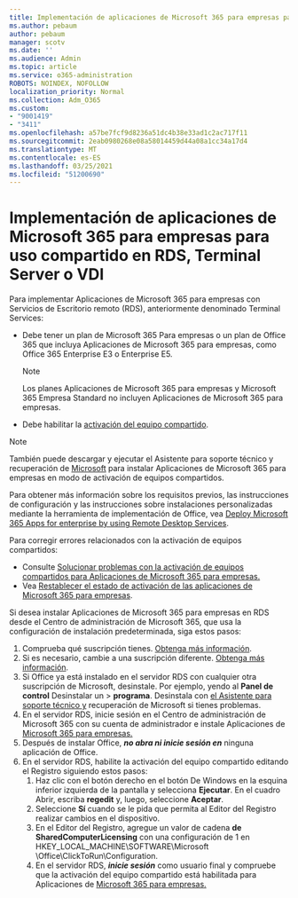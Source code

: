 ```yaml
---
title: Implementación de aplicaciones de Microsoft 365 para empresas para uso compartido en RDS, Terminal Server o VDI
ms.author: pebaum
author: pebaum
manager: scotv
ms.date: ''
ms.audience: Admin
ms.topic: article
ms.service: o365-administration
ROBOTS: NOINDEX, NOFOLLOW
localization_priority: Normal
ms.collection: Adm_O365
ms.custom:
- "9001419"
- "3411"
ms.openlocfilehash: a57be7fcf9d8236a51dc4b38e33ad1c2ac717f11
ms.sourcegitcommit: 2eab0980268e08a58014459d44a08a1cc34a17d4
ms.translationtype: MT
ms.contentlocale: es-ES
ms.lasthandoff: 03/25/2021
ms.locfileid: "51200690"
---
```

# <a name="deploying-microsoft-365-apps-for-enterprise-for-shared-use-on-rds-terminal-server-or-vdi"></a>Implementación de aplicaciones de Microsoft 365 para empresas para uso compartido en RDS, Terminal Server o VDI

Para implementar Aplicaciones de Microsoft 365 para empresas con Servicios de Escritorio remoto (RDS), anteriormente denominado Terminal Services:

- Debe tener un plan de Microsoft 365 Para empresas o un plan de Office 365 que incluya Aplicaciones de Microsoft 365 para empresas, como Office 365 Enterprise E3 o Enterprise E5.
   > [!NOTE]
   > Los planes Aplicaciones de Microsoft 365 para empresas y Microsoft 365 Empresa Standard no incluyen Aplicaciones de Microsoft 365 para empresas.
- Debe habilitar la [activación del equipo compartido](https://docs.microsoft.com/DeployOffice/overview-shared-computer-activation).

> [!NOTE]
> También puede descargar y ejecutar el Asistente para soporte técnico y recuperación de [Microsoft](https://aka.ms/SaRA_OfficeSCA_M365Portal) para instalar Aplicaciones de Microsoft 365 para empresas en modo de activación de equipos compartidos.

Para obtener más información sobre los requisitos previos, las instrucciones de configuración y las instrucciones sobre instalaciones personalizadas mediante la herramienta de implementación de Office, vea [Deploy Microsoft 365 Apps for enterprise by using Remote Desktop Services](https://docs.microsoft.com/DeployOffice/deploy-microsoft-365-apps-remote-desktop-services).

Para corregir errores relacionados con la activación de equipos compartidos:

- Consulte [Solucionar problemas con la activación de equipos compartidos para Aplicaciones de Microsoft 365 para empresas.](https://docs.microsoft.com/DeployOffice/troubleshoot-shared-computer-activation)
- Vea [Restablecer el estado de activación de las aplicaciones de Microsoft 365 para empresas](https://go.microsoft.com/fwlink/?linkid=2109218).

Si desea instalar Aplicaciones de Microsoft 365 para empresas en RDS desde el Centro de administración de Microsoft 365, que usa la configuración de instalación predeterminada, siga estos pasos:

1. Comprueba qué suscripción tienes. [Obtenga más información](https://docs.microsoft.com/microsoft-365/admin/admin-overview/what-subscription-do-i-have).
2. Si es necesario, cambie a una suscripción diferente. [Obtenga más información](https://docs.microsoft.com/microsoft-365/commerce/subscriptions/switch-to-a-different-plan).
3. Si Office ya está instalado en el servidor RDS con cualquier otra suscripción de Microsoft, desinstale. Por ejemplo, yendo al **Panel de control** Desinstalar un  >  **programa**. Desinstala con [el Asistente para soporte técnico y](https://aka.ms/SARA-OfficeUninstall-Alchemy) recuperación de Microsoft si tienes problemas.
4. En el servidor RDS, inicie sesión en el Centro de administración de Microsoft 365 con su cuenta de administrador e instale Aplicaciones de [Microsoft 365 para empresas.](https://portal.office.com/OLS/MySoftware.aspx)
5. Después de instalar Office, ***no abra ni inicie sesión en*** ninguna aplicación de Office.
6. En el servidor RDS, habilite la activación del equipo compartido editando el Registro siguiendo estos pasos:
   1. Haz clic con el botón derecho en el botón De Windows en la esquina inferior izquierda de la pantalla y selecciona **Ejecutar**. En el cuadro Abrir, escriba **regedit** y, luego, seleccione **Aceptar**.
   2. Seleccione **Sí** cuando se le pida que permita al Editor del Registro realizar cambios en el dispositivo.
   3. En el Editor del Registro, agregue un valor de cadena **de SharedComputerLicensing** con una configuración de 1 en HKEY_LOCAL_MACHINE\SOFTWARE\Microsoft \Office\ClickToRun\Configuration.
   4. En el servidor RDS, ***inicie sesión*** como usuario final y compruebe que la activación del equipo compartido está habilitada para Aplicaciones de [Microsoft 365 para empresas.](https://docs.microsoft.com/DeployOffice/troubleshoot-shared-computer-activation#verify-that-activation-for-microsoft-365-apps-succeeded)
